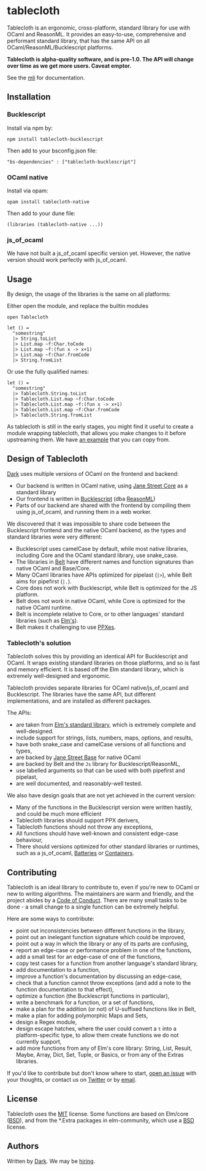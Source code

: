 # tablecloth

Tablecloth is an ergonomic, cross-platform, standard library for use with OCaml
and ReasonML. It provides an easy-to-use, comprehensive and performant standard
library, that has the same API on all OCaml/ReasonML/Bucklescript platforms.

**Tablecloth is alpha-quality software, and is pre-1.0. The API will change
over time as we get more users. Caveat emptor.**

See the [mli](https://github.com/darklang/tablecloth/blob/master/bs/src/tablecloth.mli) for documentation.

## Installation

### Bucklescript

Install via npm by:

`npm install tablecloth-bucklescript`

Then add to your bsconfig.json file:

`"bs-dependencies" : ["tablecloth-bucklescript"]`

### OCaml native

Install via opam:

`opam install tablecloth-native`

Then add to your dune file:

`(libraries (tablecloth-native ...))`

### js_of_ocaml

We have not built a js_of_ocaml specific version yet. However, the native version should work perfectly with js_of_ocaml.

## Usage

By design, the usage of the libraries is the same on all platforms:

Either open the module, and replace the builtin modules

```
open Tablecloth

let () =
  "somestring"
  |> String.toList
  |> List.map ~f:Char.toCode
  |> List.map ~f:(fun x -> x+1)
  |> List.map ~f:Char.fromCode
  |> String.fromList
```

Or use the fully qualified names:

```
let () =
  "somestring"
  |> Tablecloth.String.toList
  |> Tablecloth.List.map ~f:Char.toCode
  |> Tablecloth.List.map ~f:(fun x -> x+1)
  |> Tablecloth.List.map ~f:Char.fromCode
  |> Tablecloth.String.fromList
```

As tablecloth is still in the early stages, you might find it useful to create
a module wrapping tablecloth, that allows you make changes to it before
upstreaming them. We have [an
example](https://github.com/darklang/tablecloth/blob/master/examples/tc.ml)
that you can copy from.

## Design of Tablecloth

[Dark](https://darklang.com) uses multiple versions of OCaml on the frontend
and backend:

- Our backend is written in OCaml native, using [Jane Street Core](https://github.com/janestreet/core) as a standard
  library
- Our frontend is written in [Bucklescript](https://bucklescript.github.io/) (dba [ReasonML](https://reasonml.github.io/))
- Parts of our backend are shared with the frontend by compiling them using
  js_of_ocaml, and running them in a web worker.

We discovered that it was impossible to share code between the Bucklescript
frontend and the native OCaml backend, as the types and standard libraries were
very different:

- Bucklescript uses camelCase by default, while most native libraries,
  including Core and the OCaml standard library, use snake_case.
- The libraries in [Belt](https://bucklescript.github.io/bucklescript/api/index.html) have different names and function signatures than native OCaml and Base/Core.
- Many OCaml libraries have APIs optimized for pipelast (`|>`), while Belt aims
  for pipefirst (`|.`).
- Core does not work with Bucklescript, while Belt is optimized for the JS
  platform.
- Belt does not work in native OCaml, while Core is optimized for the native
  OCaml runtime.
- Belt is incomplete relative to Core, or to other languages' standard
  libraries (such as [Elm's](https://package.elm-lang.org/packages/elm/core/1.0.2/)).
- Belt makes it challenging to use [PPXes](https://github.com/ocaml-ppx).

### Tablecloth's solution

Tablecloth solves this by providing an identical API for Bucklescript and
OCaml. It wraps existing standard libraries on those platforms, and so is fast
and memory efficient. It is based off the Elm standard library, which is extremely
well-designed and ergonomic.

Tablecloth provides separate libraries for OCaml native/js_of_ocaml and
Bucklescript. The libraries have the same API, but different implementations,
and are installed as different packages.

The APIs:

- are taken from [Elm's standard library](https://package.elm-lang.org/packages/elm/core/1.0.2/), which is extremely complete and well-designed.
- include support for strings, lists, numbers, maps, options, and results,
- have both snake_case and camelCase versions of all functions and types,
- are backed by [Jane Street Base](https://opensource.janestreet.com/base/) for native OCaml
- are backed by Belt and the `Js` library for Bucklescript/ReasonML,
- use labelled arguments so that can be used with both pipefirst and pipelast,
- are well documented, and reasonably-well tested.

We also have design goals that are not yet achieved in the current version:

- Many of the functions in the Bucklescript version were written hastily, and could be much more efficient
- Tablecloth libraries should support PPX derivers,
- Tablecloth functions should not throw any exceptions,
- All functions should have well-known and consistent edge-case behaviour,
- There should versions optimized for other standard libraries or runtimes, such as a js_of_ocaml, [Batteries](https://github.com/ocaml-batteries-team/batteries-included) or [Containers](https://github.com/c-cube/ocaml-containers).

## Contributing

Tablecloth is an ideal library to contribute to, even if you're new to OCaml or
new to writing algorithms. The maintainers are warm and friendly, and the
project abides by a [Code of Conduct](./CODE_OF_CONDUCT.md). There are many
small tasks to be done - a small change to a single function can be extremely
helpful.

Here are some ways to contribute:

- point out inconsistencies between different functions in the library,
- point out an inelegant function signature which could be improved,
- point out a way in which the library or any of its parts are confusing,
- report an edge-case or performance problem in one of the functions,
- add a small test for an edge-case of one of the functions,
- copy test cases for a function from another language's standard library,
- add documentation to a function,
- improve a function's documentation by discussing an edge-case,
- check that a function cannot throw exceptions (and add a note to the function
  documentation to that effect),
- optimize a function (the Bucklescript functions in particular),
- write a benchmark for a function, or a set of functions,
- make a plan for the addition (or not) of U-suffixed functions like in Belt,
- make a plan for adding polymorphic Maps and Sets,
- design a Regex module,
- design escape hatches, where the user could convert a `t` into a
  platform-specific type, to allow them create functions we do not currently
  support,
- add more functions from any of Elm's core library: String, List, Result,
  Maybe, Array, Dict, Set, Tuple, or Basics, or from any of the Extras
  libraries.

If you'd like to contribute but don't know where to start, [open an
issue](https://github.com/darklang/tablecloth/issues/new) with your thoughts,
or contact us on [Twitter](https://twitter.com/paulbiggar) or by
[email](mailto:paul.biggar@gmail.com).

## License

Tablecloth uses the [MIT](./LICENSE) license. Some functions are based on
Elm/core ([BSD](https://github.com/elm/core/blob/1.0.0/LICENSE)), and from the
\*.Extra packages in elm-community, which use a
[BSD](https://github.com/elm-community/string-extra/blob/master/LICENSE)
license.

## Authors

Written by [Dark](https://darklang.com). We may be [hiring](https://darklang.com/careers).
